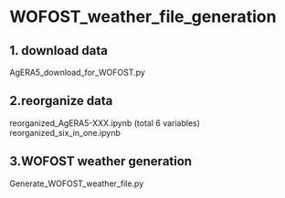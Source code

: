 # WOFOST_weather_file_generation

## 1. download data
  AgERA5_download_for_WOFOST.py
  
## 2.reorganize data
  reorganized_AgERA5-XXX.ipynb  (total 6 variables)
  reorganized_six_in_one.ipynb
  
## 3.WOFOST weather generation
  Generate_WOFOST_weather_file.py
